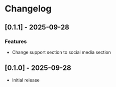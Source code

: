 # Changelog

## [0.1.1] - 2025-09-28
### Features
  - Change support section to social media section

## [0.1.0] - 2025-09-28
  - Initial release